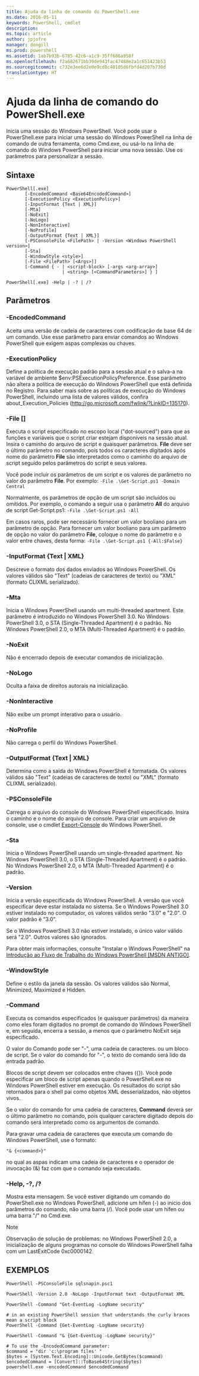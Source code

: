 ```yaml
---
title: Ajuda da linha de comando do PowerShell.exe
ms.date: 2016-05-11
keywords: PowerShell, cmdlet
description: 
ms.topic: article
author: jpjofre
manager: dongill
ms.prod: powershell
ms.assetid: 1ab7b93b-6785-42c6-a1c9-35ff686a958f
ms.openlocfilehash: f2a682671bb39de943fac47488e2a1c651423b53
ms.sourcegitcommit: c732e3ee6d2e0e9cd8c40105d6fbfd4d207b730d
translationtype: HT
---
```

# <a name="powershellexe-command-line-help"></a>Ajuda da linha de comando do PowerShell.exe
Inicia uma sessão do Windows PowerShell. Você pode usar o PowerShell.exe para iniciar uma sessão do Windows PowerShell na linha de comando de outra ferramenta, como Cmd.exe, ou usá-lo na linha de comando do Windows PowerShell para iniciar uma nova sessão. Use os parâmetros para personalizar a sessão.

## <a name="syntax"></a>Sintaxe

```
PowerShell[.exe]
       [-EncodedCommand <Base64EncodedCommand>]
       [-ExecutionPolicy <ExecutionPolicy>]
       [-InputFormat {Text | XML}] 
       [-Mta]
       [-NoExit]
       [-NoLogo]
       [-NonInteractive] 
       [-NoProfile] 
       [-OutputFormat {Text | XML}] 
       [-PSConsoleFile <FilePath> | -Version <Windows PowerShell version>]
       [-Sta]
       [-WindowStyle <style>]
       [-File <FilePath> [<Args>]]
       [-Command { - | <script-block> [-args <arg-array>]
                     | <string> [<CommandParameters>] } ]

PowerShell[.exe] -Help | -? | /?
```

## <a name="parameters"></a>Parâmetros

### <a name="-encodedcommand-base64encodedcommand"></a>-EncodedCommand <Base64EncodedCommand>
Aceita uma versão de cadeia de caracteres com codificação de base 64 de um comando. Use esse parâmetro para enviar comandos ao Windows PowerShell que exigem aspas complexas ou chaves.

### <a name="-executionpolicy-executionpolicy"></a>-ExecutionPolicy <ExecutionPolicy>
Define a política de execução padrão para a sessão atual e o salva-a na variável de ambiente $env:PSExecutionPolicyPreference. Esse parâmetro não altera a política de execução do Windows PowerShell que está definida no Registro. Para saber mais sobre as políticas de execução do Windows PowerShell, incluindo uma lista de valores válidos, confira about_Execution_Policies (http://go.microsoft.com/fwlink/?LinkID=135170).

### <a name="-file-filepath-parameters"></a>-File <FilePath> \[<Parameters>]
Executa o script especificado no escopo local ("dot-sourced") para que as funções e variáveis que o script criar estejam disponíveis na sessão atual. Insira o caminho do arquivo de script e quaisquer parâmetros. **File** deve ser o último parâmetro no comando, pois todos os caracteres digitados após nome do parâmetro **File** são interpretados como o caminho do arquivo de script seguido pelos parâmetros do script e seus valores.

Você pode incluir os parâmetros de um script e os valores de parâmetro no valor do parâmetro **File**. Por exemplo: `-File .\Get-Script.ps1 -Domain Central`

Normalmente, os parâmetros de opção de um script são incluídos ou omitidos. Por exemplo, o comando a seguir usa o parâmetro **All** do arquivo de script Get-Script.ps1: `-File .\Get-Script.ps1 -All`

Em casos raros, pode ser necessário fornecer um valor booliano para um parâmetro de opção. Para fornecer um valor booliano para um parâmetro de opção no valor do parâmetro **File**, coloque o nome do parâmetro e o valor entre chaves, desta forma: `-File .\Get-Script.ps1 {-All:$False}`

### <a name="-inputformat-text-xml"></a>-InputFormat {Text | XML}
Descreve o formato dos dados enviados ao Windows PowerShell. Os valores válidos são "Text" (cadeias de caracteres de texto) ou "XML" (formato CLIXML serializado).

### <a name="-mta"></a>-Mta
Inicia o Windows PowerShell usando um multi-threaded apartment. Este parâmetro é introduzido no Windows PowerShell 3.0. No Windows PowerShell 3.0, o STA (Single-Threaded Apartment) é o padrão. No Windows PowerShell 2.0, o MTA (Multi-Threaded Apartment) é o padrão.

### <a name="-noexit"></a>-NoExit
Não é encerrado depois de executar comandos de inicialização.

### <a name="-nologo"></a>-NoLogo
Oculta a faixa de direitos autorais na inicialização.

### <a name="-noninteractive"></a>-NonInteractive
Não exibe um prompt interativo para o usuário.

### <a name="-noprofile"></a>-NoProfile
Não carrega o perfil do Windows PowerShell.

### <a name="-outputformat-text-xml"></a>-OutputFormat {Text | XML}
Determina como a saída do Windows PowerShell é formatada. Os valores válidos são "Text" (cadeias de caracteres de texto) ou "XML" (formato CLIXML serializado).

### <a name="-psconsolefile-filepath"></a>-PSConsoleFile <FilePath>
Carrega o arquivo do console do Windows PowerShell especificado. Insira o caminho e o nome do arquivo de console. Para criar um arquivo de console, use o cmdlet [Export-Console](https://technet.microsoft.com/en-us/library/4bab1c02-9e61-4aaf-9957-11d1934ef4ef) do Windows PowerShell.

### <a name="-sta"></a>-Sta
Inicia o Windows PowerShell usando um single-threaded apartment. No Windows PowerShell 3.0, o STA (Single-Threaded Apartment) é o padrão. No Windows PowerShell 2.0, o MTA (Multi-Threaded Apartment) é o padrão.

### <a name="-version-windows-powershell-version"></a>-Version <Windows PowerShell Version>
Inicia a versão especificada do Windows PowerShell. A versão que você especificar deve estar instalada no sistema. Se o Windows PowerShell 3.0 estiver instalado no computador, os valores válidos serão "3.0" e "2.0". O valor padrão é “3.0”.

Se o Windows PowerShell 3.0 não estiver instalado, o único valor válido será "2.0". Outros valores são ignorados.

Para obter mais informações, consulte "Instalar o Windows PowerShell" na [Introdução ao Fluxo de Trabalho do Windows PowerShell [MSDN ANTIGO]](https://technet.microsoft.com/en-us/library/69555d95-b481-43e1-86e7-b46d68b3e2dd).

### <a name="-windowstyle-window-style"></a>-WindowStyle <Window style>
Define o estilo da janela da sessão. Os valores válidos são Normal, Minimized, Maximized e Hidden.

### <a name="-command"></a>-Command
Executa os comandos especificados (e quaisquer parâmetros) da maneira como eles foram digitados no prompt de comando do Windows PowerShell e, em seguida, encerra a sessão, a menos que o parâmetro NoExit seja especificado.

O valor do Comando pode ser "-", uma cadeia de caracteres. ou um bloco de script. Se o valor do comando for "-", o texto do comando será lido da entrada padrão.

Blocos de script devem ser colocados entre chaves ({}). Você pode especificar um bloco de script apenas quando o PowerShell.exe no Windows PowerShell estiver em execução. Os resultados do script são retornados para o shell pai como objetos XML desserializados, não objetos vivos.

Se o valor do comando for uma cadeia de caracteres, **Command** deverá ser o último parâmetro no comando, pois qualquer caractere digitado depois do comando será interpretado como os argumentos de comando.

Para gravar uma cadeia de caracteres que executa um comando do Windows PowerShell, use o formato:

```
"& {<command>}"
```

no qual as aspas indicam uma cadeia de caracteres e o operador de invocação (&) faz com que o comando seja executado.

### <a name="-help---"></a>-Help, -?, /?
Mostra esta mensagem. Se você estiver digitando um comando do PowerShell.exe no Windows PowerShell, adicione um hífen (-) ao início dos parâmetros do comando, não uma barra (/). Você pode usar um hífen ou uma barra "/" no Cmd.exe.

> [!NOTE]
> Observação de solução de problemas: no Windows PowerShell 2.0, a inicialização de alguns programas no console do Windows PowerShell falha com um LastExitCode 0xc0000142.

## <a name="examples"></a>EXEMPLOS

```
PowerShell -PSConsoleFile sqlsnapin.psc1

PowerShell -Version 2.0 -NoLogo -InputFormat text -OutputFormat XML

PowerShell -Command "Get-EventLog -LogName security"

# in an existing PowerShell session that understands the curly braces mean a script block
PowerShell -Command {Get-EventLog -LogName security}

PowerShell -Command "& {Get-EventLog -LogName security}"

# To use the -EncodedCommand parameter:
$command = "dir 'c:\program files' "
$bytes = [System.Text.Encoding]::Unicode.GetBytes($command)
$encodedCommand = [Convert]::ToBase64String($bytes)
powershell.exe -encodedCommand $encodedCommand
```

